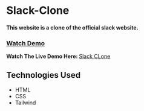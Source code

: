 # Slack-Clone
<h4>This website is a clone of the official slack website.</h4>

<h3><u>Watch Demo</u></h3>
<strong>Watch The Live Demo Here: </strong>
<a href="https://slack-clonet.netlify.app/">Slack CLone</a>

<h2>Technologies Used</h2>
<ul>
  <li>HTML</li>
    <li>CSS</li>
    <li>Tailwind</li>
</ul>
